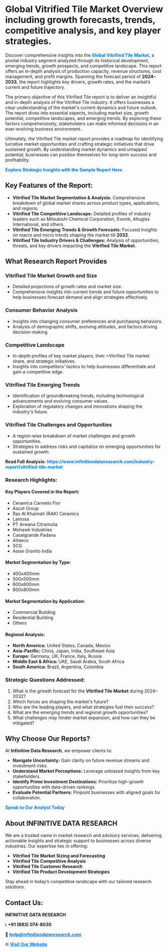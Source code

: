 <h1>Global Vitrified Tile Market Overview including growth forecasts, trends, competitive analysis, and key player strategies.</h1>
<p>
Discover comprehensive insights into the 
<a href="https://www.infinitivedataresearch.com/industry-report/vitrified-tile-market" rel="dofollow" style="color: #007BFF; text-decoration: none;"><strong>Global Vitrified Tile Market</strong></a>, a pivotal industry segment analyzed through its historical development, emerging trends, growth prospects, and competitive landscape. This report offers an in-depth analysis of production capacity, revenue structures, cost management, and profit margins. Spanning the forecast period of <strong>2024–2033</strong>, the report highlights key drivers, growth rates, and the market’s current and future trajectory.
</p>
<p>
The primary objective of this Vitrified Tile report is to deliver an insightful and in-depth analysis of the Vitrified Tile industry. It offers businesses a clear understanding of the market's current dynamics and future outlook. The report dives into essential aspects, including market size, growth potential, competitive landscapes, and emerging trends. By exploring these factors comprehensively, stakeholders can make informed decisions in an ever-evolving business environment.
</p>
<p>
Ultimately, the Vitrified Tile market report provides a roadmap for identifying lucrative market opportunities and crafting strategic initiatives that drive sustained growth. By understanding market dynamics and untapped potential, businesses can position themselves for long-term success and profitability.
</p>
<p>
<a href="https://www.infinitivedataresearch.com/request-sample/reportId=105612" style="color: #007BFF; text-decoration: none;"><strong>Explore Strategic Insights with the Sample Report Here</strong></a>
</p>

<h2>Key Features of the Report:</h2>
<ul>
<li><strong>Vitrified Tile Market Segmentation & Analysis:</strong> Comprehensive breakdown of global market shares across product types, applications, and regions.</li>
<li><strong>Vitrified Tile Competitive Landscape:</strong> Detailed profiles of industry leaders such as Mitsubishi Chemical Corporation, Evonik, Altuglas International, and others.</li>
<li><strong>Vitrified Tile Emerging Trends & Growth Forecasts:</strong> Focused insights on macro and micro trends shaping the market till <strong>2032</strong>.</li>
<li><strong>Vitrified Tile Industry Drivers & Challenges:</strong> Analysis of opportunities, threats, and key drivers impacting the <strong>Vitrified Tile Market</strong>.</li>
</ul>

<h2>What Research Report Provides</h2>
<h3>Vitrified Tile Market Growth and Size</h3>
<ul>
<li>Detailed projections of growth rates and market size.</li>
<li>Comprehensive insights into current trends and future opportunities to help businesses forecast demand and align strategies effectively.</li>
</ul>

<h3>Consumer Behavior Analysis</h3>
<ul>
<li>Insights into changing consumer preferences and purchasing behaviors.</li>
<li>Analysis of demographic shifts, evolving attitudes, and factors driving decision-making.</li>
</ul>

<h3>Competitive Landscape</h3>
<ul>
<li>In-depth profiles of key market players, their >Vitrified Tile market share, and strategic initiatives.</li>
<li>Insights into competitors' tactics to help businesses differentiate and gain a competitive edge.</li>
</ul>

<h3>Vitrified Tile Emerging Trends</h3>
<ul>
<li>Identification of groundbreaking trends, including technological advancements and evolving consumer values.</li>
<li>Exploration of regulatory changes and innovations shaping the industry's future.</li>
</ul>

<h3>Vitrified Tile Challenges and Opportunities</h3>
<ul>
<li>A region-wise breakdown of market challenges and growth opportunities.</li>
<li>Strategies to address risks and capitalize on emerging opportunities for sustained growth.</li>
</ul>
<p><strong>Read Full Analysis:</strong> <a href="https://www.infinitivedataresearch.com/industry-report/vitrified-tile-market" rel="dofollow" style="color: #007BFF; text-decoration: none;"><strong>https://www.infinitivedataresearch.com/industry-report/vitrified-tile-market</strong></a></p>
<h3>Research Highlights:</h3>
<h4>Key Players Covered in the Report:</h4>
<ul><li>Ceramica Carmelo Fior</li><li>Ascot Group</li><li>Ras Al Khaimah (RAK) Ceramics</li><li>Lamosa</li><li>PT Arwana Citramulia</li><li>Mohawk Industries</li><li>Casalgrande Padana</li><li>Altaeco</li><li>SCG</li><li>Asian Granito India</li></ul>
<h4>Market Segmentation by Type:</h4>
<ul><li>400x400mm</li><li>500x500mm</li><li>600x600mm</li><li>800x800mm</li></ul>
<h4>Market Segmentation by Application:</h4>
<ul><li>Commercial Building</li><li>Residential Building</li><li>Others</li></ul>

<h4>Regional Analysis:</h4>
<ul>
<li><strong>North America:</strong> United States, Canada, Mexico</li>
<li><strong>Asia-Pacific:</strong> China, Japan, India, Southeast Asia</li>
<li><strong>Europe:</strong> Germany, UK, France, Italy, Russia</li>
<li><strong>Middle East & Africa:</strong> UAE, Saudi Arabia, South Africa</li>
<li><strong>South America:</strong> Brazil, Argentina, Colombia</li>
</ul>

<h3>Strategic Questions Addressed:</h3>
<ol>
<li>What is the growth forecast for the <strong>Vitrified Tile Market</strong> during 2024–2032?</li>
<li>Which forces are shaping the market's future?</li>
<li>Who are the leading players, and what strategies fuel their success?</li>
<li>What are the emerging trends and regional growth opportunities?</li>
<li>What challenges may hinder market expansion, and how can they be mitigated?</li>
</ol>

<h2>Why Choose Our Reports?</h2>
<p>At <strong>Infinitive Data Research</strong>, we empower clients to:</p>
<ul>
<li><strong>Navigate Uncertainty:</strong> Gain clarity on future revenue streams and investment risks.</li>
<li><strong>Understand Market Perceptions:</strong> Leverage unbiased insights from key stakeholders.</li>
<li><strong>Identify Prime Investment Destinations:</strong> Prioritize high-growth opportunities with data-driven rankings.</li>
<li><strong>Evaluate Potential Partners:</strong> Pinpoint businesses with aligned goals for collaboration.</li>
</ul>
<p><a href="https://www.infinitivedataresearch.com/industry-report/vitrified-tile-market" rel="dofollow" style="color: #007BFF; text-decoration: none;"><strong>Speak to Our Analyst Today</strong></a></p>

<h2>About INFINITIVE DATA RESEARCH</h2>
<p>We are a trusted name in market research and advisory services, delivering actionable insights and strategic support to businesses across diverse industries. Our expertise lies in offering:</p>
<ul>
<li><strong>Vitrified Tile Market Sizing and Forecasting</strong></li>
<li><strong>Vitrified Tile Competitive Analysis</strong></li>
<li><strong>Vitrified Tile Customer Research</strong></li>
<li><strong>Vitrified Tile Product Development Strategies</strong></li>
</ul>
<p>Stay ahead in today’s competitive landscape with our tailored research solutions.</p>

<h2>Contact Us:</h2>
<p><strong>INFINITIVE DATA RESEARCH</strong></p>
<p>📞 <strong>+91 (883) 074-8030</strong></p>
<p>📧 <strong><a href="mailto:help@infinitivedataresearch.com" style="color: #007BFF;">help@infinitivedataresearch.com</a></strong></p>
<p>🌐 <strong><a href="https://www.infinitivedataresearch.com" rel="dofollow" style="color: #007BFF;">Visit Our Website</a></strong></p>